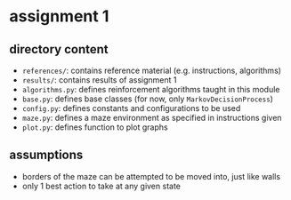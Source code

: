 # assignment 1

## directory content

- `references/`: contains reference material (e.g. instructions, algorithms)
- `results/`: contains results of assignment 1
- `algorithms.py`: defines reinforcement algorithms taught in this module
- `base.py`: defines base classes (for now, only `MarkovDecisionProcess`)
- `config.py`: defines constants and configurations to be used
- `maze.py`: defines a maze environment as specified in instructions given
- `plot.py`: defines function to plot graphs

## assumptions

- borders of the maze can be attempted to be moved into, just like walls
- only 1 best action to take at any given state
